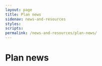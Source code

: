 ```yaml
---
layout: page
title: Plan news
sidenav: news-and-resources
styles:
scripts:
permalink: /news-and-resources/plan-news/
---
```


# Plan news
